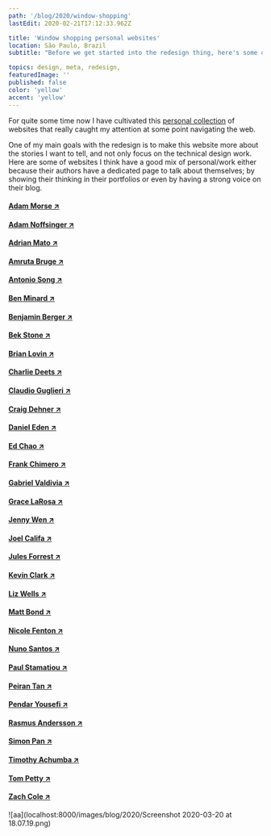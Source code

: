 ```yaml
---
path: '/blog/2020/window-shopping'
lastEdit: 2020-02-21T17:12:33.962Z

title: 'Window shopping personal websites'
location: São Paulo, Brazil
subtitle: "Before we get started into the redesign thing, here's some of the work that inspired me to get back at writing the code you're reading."

topics: design, meta, redesign, 
featuredImage: ''
published: false
color: 'yellow'
accent: 'yellow'
---
```


For quite some time now I have cultivated this [personal collection](https://www.gettoby.com/p/w4gnsx3zmfsh) of websites that really caught my attention at some point navigating the web. 

One of my main goals with the redesign is to make this website more about the stories I want to tell, and not only focus on the technical design work. Here are some of websites I think have a good mix of personal/work either because their authors have a dedicated page to talk about themselves; by showing their thinking in their portfolios or even by having a strong voice on their blog.


#### [Adam Morse ↗](http://mrmrs.cc/)

#### [Adam Noffsinger ↗](https://noff.me/)

#### [Adrian Mato ↗](https://adrianmato.com/)

#### [Amruta Bruge ↗](http://amrutabuge.com/)

#### [Antonio Song ↗](https://www.antonios.work/)

#### [Ben Minard ↗](http://benminard.me/)

#### [Benjamin Berger ↗](http://b-berger.com/)

#### [Bek Stone ↗](https://bek.is/)

#### [Brian Lovin ↗]()

#### [Charlie Deets ↗](https://charliedeets.com/)

#### [Claudio Guglieri ↗]()

#### [Craig Dehner ↗](https://craigdehner.com/)

#### [Daniel Eden ↗](https://daneden.me/)

#### [Ed Chao ↗](https://www.thatedchao.com/)

#### [Frank Chimero ↗](https://frankchimero.com/)
<!-- Frank's website was pretty much the whole reason why I would start this redesign in the open. He's doing the same process and documenting every single decision he makes. -->

#### [Gabriel Valdivia ↗](https://www.gabrielvaldivia.com/)

#### [Grace LaRosa ↗](http://grace-larosa.com/)

#### [Jenny Wen ↗](https://jennywen.ca/) 

#### [Joel Califa ↗](http://joelcalifa.com/)

#### [Jules Forrest ↗](https://julesforrest.com/)

#### [Kevin Clark ↗](https://kevinclark.ca/)

#### [Liz Wells ↗](https://www.lizvwells.com/)

#### [Matt Bond ↗](http://www.mattbond.com.au/)

#### [Nicole Fenton ↗](https://www.nicolefenton.com/)

#### [Nuno Santos ↗](https://nunocoelhosantos.com/)

#### [Paul Stamatiou ↗](https://paulstamatiou.com/)

#### [Peiran Tan ↗](http://www.peirantan.com/)

#### [Pendar Yousefi ↗](https://mahimoto.com/)

#### [Rasmus Andersson ↗](https://rsms.me/)

#### [Simon Pan ↗](http://simonpan.com/)

#### [Timothy Achumba ↗](http://timothyachumba.com/)

#### [Tom Petty ↗](http://tom.pe/)

#### [Zach Cole ↗](http://zcole.me/)

![aa](localhost:8000/images/blog/2020/Screenshot 2020-03-20 at 18.07.19.png)